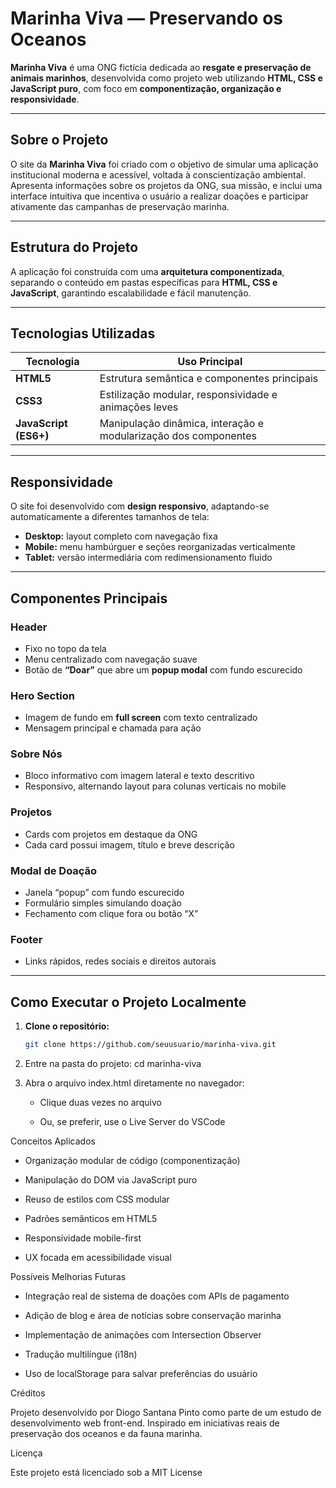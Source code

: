 # Marinha Viva — Preservando os Oceanos

**Marinha Viva** é uma ONG fictícia dedicada ao **resgate e preservação de animais marinhos**, desenvolvida como projeto web utilizando **HTML, CSS e JavaScript puro**, com foco em **componentização, organização e responsividade**.

---

## Sobre o Projeto

O site da **Marinha Viva** foi criado com o objetivo de simular uma aplicação institucional moderna e acessível, voltada à conscientização ambiental.  
Apresenta informações sobre os projetos da ONG, sua missão, e inclui uma interface intuitiva que incentiva o usuário a realizar doações e participar ativamente das campanhas de preservação marinha.

---

## Estrutura do Projeto

A aplicação foi construída com uma **arquitetura componentizada**, separando o conteúdo em pastas específicas para **HTML, CSS e JavaScript**, garantindo escalabilidade e fácil manutenção.

---

## Tecnologias Utilizadas

| Tecnologia | Uso Principal |
|-------------|----------------|
| **HTML5** | Estrutura semântica e componentes principais |
| **CSS3** | Estilização modular, responsividade e animações leves |
| **JavaScript (ES6+)** | Manipulação dinâmica, interação e modularização dos componentes |

---

## Responsividade

O site foi desenvolvido com **design responsivo**, adaptando-se automaticamente a diferentes tamanhos de tela:  
- **Desktop:** layout completo com navegação fixa  
- **Mobile:** menu hambúrguer e seções reorganizadas verticalmente  
- **Tablet:** versão intermediária com redimensionamento fluido  

---

## Componentes Principais

###  Header
- Fixo no topo da tela  
- Menu centralizado com navegação suave  
- Botão de **“Doar”** que abre um **popup modal** com fundo escurecido  

### Hero Section
- Imagem de fundo em **full screen** com texto centralizado  
- Mensagem principal e chamada para ação  

###  Sobre Nós
- Bloco informativo com imagem lateral e texto descritivo  
- Responsivo, alternando layout para colunas verticais no mobile  

### Projetos
- Cards com projetos em destaque da ONG  
- Cada card possui imagem, título e breve descrição  

### Modal de Doação
- Janela “popup” com fundo escurecido  
- Formulário simples simulando doação  
- Fechamento com clique fora ou botão “X”  

### Footer
- Links rápidos, redes sociais e direitos autorais  

---

## Como Executar o Projeto Localmente

1. **Clone o repositório:**
   ```bash
   git clone https://github.com/seuusuario/marinha-viva.git

2. Entre na pasta do projeto:
    cd marinha-viva

3. Abra o arquivo index.html diretamente no navegador:

    - Clique duas vezes no arquivo

    - Ou, se preferir, use o Live Server do VSCode

 Conceitos Aplicados

  - Organização modular de código (componentização)

  - Manipulação do DOM via JavaScript puro

  - Reuso de estilos com CSS modular

  - Padrões semânticos em HTML5

  - Responsividade mobile-first

  - UX focada em acessibilidade visual

 Possíveis Melhorias Futuras

  - Integração real de sistema de doações com APIs de pagamento
  
  - Adição de blog e área de notícias sobre conservação marinha
  
  - Implementação de animações com Intersection Observer
  
  - Tradução multilíngue (i18n)
  
  - Uso de localStorage para salvar preferências do usuário

Créditos

Projeto desenvolvido por Diogo Santana Pinto como parte de um estudo de desenvolvimento web front-end.
Inspirado em iniciativas reais de preservação dos oceanos e da fauna marinha.

Licença

Este projeto está licenciado sob a MIT License
